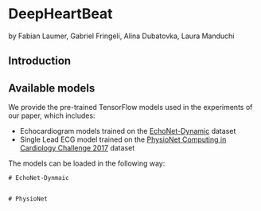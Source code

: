 # DeepHeartBeat
by Fabian Laumer, Gabriel Fringeli, Alina Dubatovka, Laura Manduchi

## Introduction



## Available models

We provide the pre-trained TensorFlow models used in the experiments of our paper, which includes:
- Echocardiogram models trained on the [EchoNet-Dynamic](https://echonet.github.io/dynamic/) dataset
- Single Lead ECG model trained on the [PhysioNet Computing in Cardiology Challenge 2017](https://physionet.org/content/challenge-2017/1.0.0/) dataset

The models can be loaded in the following way:

```
# EchoNet-Dynmaic


# PhysioNet

```

